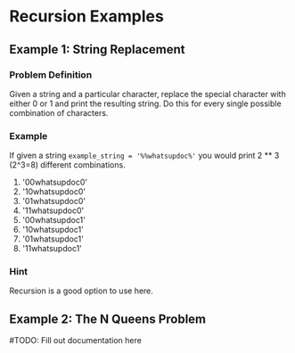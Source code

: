 # Recursion Examples

## Example 1: String Replacement

### Problem Definition

Given a string and a particular character, replace the special character
with either 0 or 1 and print the resulting string. Do this for every single
possible combination of characters.

### Example

If given a string `example_string = '%%whatsupdoc%'` you would print
2 ** 3 (2^3=8) different combinations. 

1. '00whatsupdoc0'
1. '10whatsupdoc0'
1. '01whatsupdoc0'
1. '11whatsupdoc0'
1. '00whatsupdoc1'
1. '10whatsupdoc1'
1. '01whatsupdoc1'
1. '11whatsupdoc1'

### Hint

Recursion is a good option to use here.


## Example 2: The N Queens Problem

#TODO: Fill out documentation here